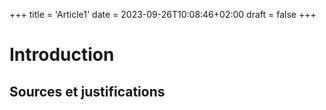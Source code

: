 +++
title = 'Article1'
date = 2023-09-26T10:08:46+02:00
draft = false
+++

# Introduction

## Sources et justifications
